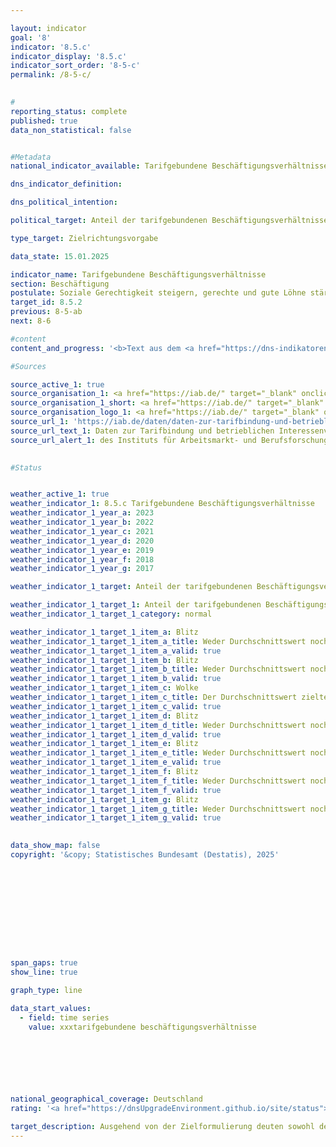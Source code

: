 ```yaml
---

layout: indicator        
goal: '8'        
indicator: '8.5.c'        
indicator_display: '8.5.c'        
indicator_sort_order: '8-5-c'        
permalink: /8-5-c/        
        

#
reporting_status: complete        
published: true        
data_non_statistical: false        


#Metadata        
national_indicator_available: Tarifgebundene Beschäftigungsverhältnisse        

dns_indicator_definition:         

dns_political_intention:         

political_target: Anteil der tarifgebundenen Beschäftigungsverhältnisse bis 2030&nbsp;erhöhen        

type_target: Zielrichtungsvorgabe        

data_state: 15.01.2025        

indicator_name: Tarifgebundene Beschäftigungsverhältnisse        
section: Beschäftigung        
postulate: Soziale Gerechtigkeit steigern, gerechte und gute Löhne stärken        
target_id: 8.5.2        
previous: 8-5-ab        
next: 8-6        

#content         
content_and_progress: '<b>Text aus dem <a href="https://dns-indikatoren.de/assets/Publikationen/Indikatorenberichte/2022.pdf">Indikatorenbericht 2022&nbsp;- Stand 31.10.2022</a></b><br><br>'                

#Sources        

source_active_1: true
source_organisation_1: <a href="https://iab.de/" target="_blank" onclick="return confirm_alert('des Instituts für Arbeitsmarkt- und Berufsforschung', 'De')">Institut für Arbeitsmarkt- und Berufsforschung</a>
source_organisation_1_short: <a href="https://iab.de/" target="_blank" onclick="return confirm_alert('des Instituts für Arbeitsmarkt- und Berufsforschung', 'De')">Institut für Arbeitsmarkt- und Berufsforschung</a>
source_organisation_logo_1: <a href="https://iab.de/" target="_blank" onclick="return confirm_alert('des Instituts für Arbeitsmarkt- und Berufsforschung', 'De')"><img src="https://dnsTestEnvironment.github.io/dns-indicators/public/OrgImgDe/iab.png" alt="Institut für Arbeitsmarkt- und Berufsforschung" title=" Klicken Sie hier um zur Homepage der Organisation Institut für Arbeitsmarkt- und Berufsforschung zu gelangen." style="height:60px; width:148px; border:transparent"/></a>
source_url_1: 'https://iab.de/daten/daten-zur-tarifbindung-und-betrieblichen-interessenvertetung/'
source_url_text_1: Daten zur Tarifbindung und betrieblichen Interessenvertretung
source_url_alert_1: des Instituts für Arbeitsmarkt- und Berufsforschung
        

#Status        


weather_active_1: true
weather_indicator_1: 8.5.c Tarifgebundene Beschäftigungsverhältnisse
weather_indicator_1_year_a: 2023
weather_indicator_1_year_b: 2022
weather_indicator_1_year_c: 2021
weather_indicator_1_year_d: 2020
weather_indicator_1_year_e: 2019
weather_indicator_1_year_f: 2018
weather_indicator_1_year_g: 2017

weather_indicator_1_target: Anteil der tarifgebundenen Beschäftigungsverhältnisse bis 2030&nbsp;erhöhen

weather_indicator_1_target_1: Anteil der tarifgebundenen Beschäftigungsverhältnisse bis 2030&nbsp;<b>erhöhen</b>
weather_indicator_1_target_1_category: normal

weather_indicator_1_target_1_item_a: Blitz
weather_indicator_1_target_1_item_a_title: Weder Durchschnittswert noch die vorherige Veränderung deuten in 2023 in die richtige Richtung.
weather_indicator_1_target_1_item_a_valid: true
weather_indicator_1_target_1_item_b: Blitz
weather_indicator_1_target_1_item_b_title: Weder Durchschnittswert noch die vorherige Veränderung deuten in 2022 in die richtige Richtung.
weather_indicator_1_target_1_item_b_valid: true
weather_indicator_1_target_1_item_c: Wolke
weather_indicator_1_target_1_item_c_title: Der Durchschnittswert zielte in 2021 in die falsche Richtung oder zeigt eine Stagnation an, im vorangegangenen Jahr zeigte sich jedoch eine Wende in die gewünschte Richtung.
weather_indicator_1_target_1_item_c_valid: true
weather_indicator_1_target_1_item_d: Blitz
weather_indicator_1_target_1_item_d_title: Weder Durchschnittswert noch die vorherige Veränderung deuten in 2020 in die richtige Richtung.
weather_indicator_1_target_1_item_d_valid: true
weather_indicator_1_target_1_item_e: Blitz
weather_indicator_1_target_1_item_e_title: Weder Durchschnittswert noch die vorherige Veränderung deuten in 2019 in die richtige Richtung.
weather_indicator_1_target_1_item_e_valid: true
weather_indicator_1_target_1_item_f: Blitz
weather_indicator_1_target_1_item_f_title: Weder Durchschnittswert noch die vorherige Veränderung deuten in 2018 in die richtige Richtung.
weather_indicator_1_target_1_item_f_valid: true
weather_indicator_1_target_1_item_g: Blitz
weather_indicator_1_target_1_item_g_title: Weder Durchschnittswert noch die vorherige Veränderung deuten in 2017 in die richtige Richtung.
weather_indicator_1_target_1_item_g_valid: true        
        

data_show_map: false        
copyright: '&copy; Statistisches Bundesamt (Destatis), 2025'        

        

        

        

        

        

span_gaps: true        
show_line: true        

graph_type: line        

data_start_values: 
  - field: time series
    value: xxxtarifgebundene beschäftigungsverhältnisse        

        

        

                        

national_geographical_coverage: Deutschland                
rating: '<a href="https://dnsUpgradeEnvironment.github.io/site/status"><img src="https://sdg-indikatoren.de/public/Wettersymbole/Blitz.png" title="Weder Durchschnittswert noch die vorherige Veränderung deuten in 2023 in die richtige Richtung." alt="Wettersymbol Blitz"/></a>'        

target_description: Ausgehend von der Zielformulierung deuten sowohl der aktuelle Wert, als auch die durchschnittliche Veränderung der letzten sechs Jahre in Richtung einer Verringerung. Entsprechend wird Indikator 8.5.c für das Jahr 2023&nbsp;mit „Gewitter“ bewertet.        
---
```


